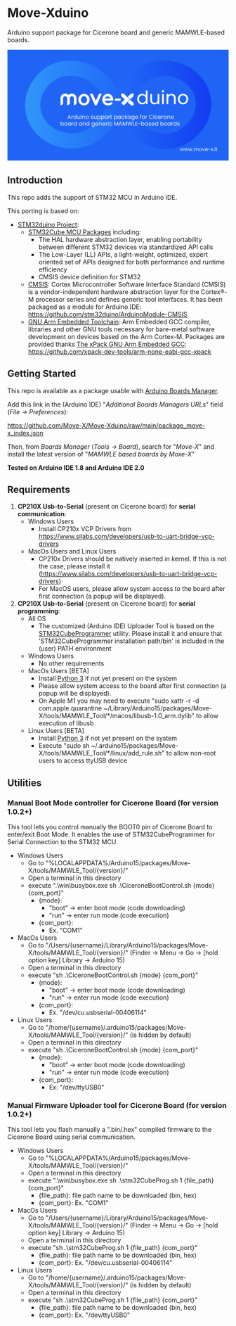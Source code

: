 # Move-Xduino

Arduino support package for Cicerone board and generic MAMWLE-based boards.

![Move-Xduino Logo](/Docs/Move-Xduino_logo.png?raw=true)

## Introduction

This repo adds the support of STM32 MCU in Arduino IDE.<br>

This porting is based on:
* [STM32duino Project](https://github.com/stm32duino/Arduino_Core_STM32):
    * [STM32Cube MCU Packages](https://www.st.com/en/embedded-software/stm32cube-mcu-packages.html) including:
        * The HAL hardware abstraction layer, enabling portability between different STM32 devices via standardized API calls
        * The Low-Layer (LL) APIs, a light-weight, optimized, expert oriented set of APIs designed for both performance and runtime efficiency
        * CMSIS device definition for STM32
    * [CMSIS](https://developer.arm.com/embedded/cmsis): Cortex Microcontroller Software Interface Standard (CMSIS) is a vendor-independent hardware abstraction layer for the Cortex®-M processor series and defines generic tool interfaces. It has been packaged as a module for Arduino IDE: https://github.com/stm32duino/ArduinoModule-CMSIS
    * [GNU Arm Embedded Toolchain](https://developer.arm.com/open-source/gnu-toolchain/gnu-rm): Arm Embedded GCC compiler, libraries and other GNU tools necessary for bare-metal software development on devices based on the Arm Cortex-M. Packages are provided thanks [The xPack GNU Arm Embedded GCC](https://xpack.github.io/arm-none-eabi-gcc/): https://github.com/xpack-dev-tools/arm-none-eabi-gcc-xpack

## Getting Started

This repo is available as a package usable with [Arduino Boards Manager](https://www.arduino.cc/en/guide/cores).

Add this link in the (Arduino IDE) "*Additional Boards Managers URLs*" field (*File -> Preferences*):

https://github.com/Move-X/Move-Xduino/raw/main/package_move-x_index.json

Then, from *Boards Manager* (*Tools -> Board*), search for "*Move-X*" and install the latest version of "*MAMWLE based boards by Moxe-X*"

**Tested on Arduino IDE 1.8 and Arduino IDE 2.0**

## Requirements
1. **CP210X Usb-to-Serial** (present on Cicerone board) for __serial communication__:
    * Windows Users
        * Install CP210x VCP Drivers from https://www.silabs.com/developers/usb-to-uart-bridge-vcp-drivers
    * MacOs Users and Linux Users
        * CP210x Drivers should be natively inserted in kernel. If this is not the case, please install it (https://www.silabs.com/developers/usb-to-uart-bridge-vcp-drivers)
        * For MacOS users, please allow system access to the board after first connection (a popup will be displayed).
2. **CP210X Usb-to-Serial** (present on Cicerone board) for __serial programming__:
    * All OS
        * The customized (Arduino IDE) Uploader Tool is based on the [STM32CubeProgrammer](https://www.st.com/en/development-tools/stm32cubeprog.html) utility. Please install it and ensure that 'STM32CubeProgrammer installation path/bin' is included in the (user) PATH environment
    * Windows Users
        * No other requirements
    * MacOs Users [BETA]
        * Install [Python 3](https://www.python.org/downloads/) if not yet present on the system
        * Please allow system access to the board after first connection (a popup will be displayed).
        * On Apple M1 you may need to execute "sudo xattr -r -d com.apple.quarantine ~/Library/Arduino15/packages/Move-X/tools/MAMWLE_Tool/*/macos/libusb-1.0_arm.dylib" to allow execution of libusb
    * Linux Users [BETA]
        * Install [Python 3](https://www.python.org/downloads/) if not yet present on the system
        * Execute "sudo sh ~/.arduino15/packages/Move-X/tools/MAMWLE_Tool/*/linux/add_rule.sh" to allow non-root users to access ttyUSB device

## Utilities

### **Manual Boot Mode controller for Cicerone Board (for version 1.0.2+)**

This tool lets you control manually the BOOT0 pin of Cicerone Board to enter/exit Boot Mode.
It enables the use of STM32CubeProgrammer for Serial Connection to the STM32 MCU

* Windows Users
    * Go to "%LOCALAPPDATA%/Arduino15/packages/Move-X/tools/MAMWLE_Tool/{version}/"
    * Open a terminal in this directory
    * execute ".\win\busybox.exe sh .\CiceroneBootControl.sh {mode} {com_port}"
        * {mode}:
            * "boot" -> enter boot mode (code downloading)
            * "run"  -> enter run mode (code execution)
        * {com_port}:
            * Ex. "COM1"
* MacOs Users
    * Go to "/Users/{username}/Library/Arduino15/packages/Move-X/tools/MAMWLE_Tool/{version}/" (Finder -> Menu -> Go -> [hold option key] Library -> Arduino 15)
    * Open a terminal in this directory
    * execute "sh .\CiceroneBootControl.sh {mode} {com_port}"
        * {mode}:
            * "boot" -> enter boot mode (code downloading)
            * "run"  -> enter run mode (code execution)
        * {com_port}:
            * Ex. "/dev/cu.usbserial-00406114"
* Linux Users
    * Go to "/home/{username}/.arduino15/packages/Move-X/tools/MAMWLE_Tool/{version}/" (is hidden by default)
    * Open a terminal in this directory
    * execute "sh .\CiceroneBootControl.sh {mode} {com_port}"
        * {mode}:
            * "boot" -> enter boot mode (code downloading)
            * "run"  -> enter run mode (code execution)
        * {com_port}:
            * Ex. "/dev/ttyUSB0"

### **Manual Firmware Uploader tool for Cicerone Board (for version 1.0.2+)**

This tool lets you flash manually a ".bin/.hex" compiled firmware to the Cicerone Board using serial communication.

* Windows Users
    * Go to "%LOCALAPPDATA%/Arduino15/packages/Move-X/tools/MAMWLE_Tool/{version}/"
    * Open a terminal in this directory
    * execute ".\win\busybox.exe sh .\stm32CubeProg.sh 1 {file_path} {com_port}"
        * {file_path}: file path name to be downloaded (bin, hex)
        * {com_port}:  Ex. "COM1"
* MacOs Users
    * Go to "/Users/{username}/Library/Arduino15/packages/Move-X/tools/MAMWLE_Tool/{version}/" (Finder -> Menu -> Go -> [hold option key] Library -> Arduino 15)
    * Open a terminal in this directory
    * execute "sh .\stm32CubeProg.sh 1 {file_path} {com_port}"
        * {file_path}: file path name to be downloaded (bin, hex)
        * {com_port}:  Ex. "/dev/cu.usbserial-00406114"
* Linux Users
    * Go to "/home/{username}/.arduino15/packages/Move-X/tools/MAMWLE_Tool/{version}/" (is hidden by default)
    * Open a terminal in this directory
    * execute "sh .\stm32CubeProg.sh 1 {file_path} {com_port}"
        * {file_path}: file path name to be downloaded (bin, hex)
        * {com_port}:  Ex. "/dev/ttyUSB0"